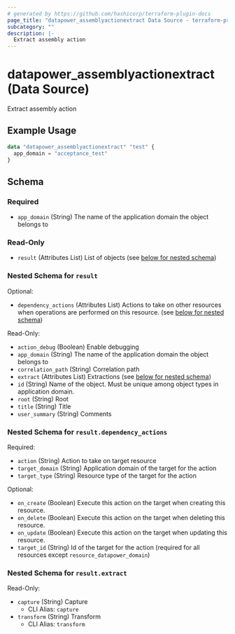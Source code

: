 ```yaml
---
# generated by https://github.com/hashicorp/terraform-plugin-docs
page_title: "datapower_assemblyactionextract Data Source - terraform-provider-datapower"
subcategory: ""
description: |-
  Extract assembly action
---
```


# datapower_assemblyactionextract (Data Source)

Extract assembly action

## Example Usage

```terraform
data "datapower_assemblyactionextract" "test" {
  app_domain = "acceptance_test"
}
```

<!-- schema generated by tfplugindocs -->
## Schema

### Required

- `app_domain` (String) The name of the application domain the object belongs to

### Read-Only

- `result` (Attributes List) List of objects (see [below for nested schema](#nestedatt--result))

<a id="nestedatt--result"></a>
### Nested Schema for `result`

Optional:

- `dependency_actions` (Attributes List) Actions to take on other resources when operations are performed on this resource. (see [below for nested schema](#nestedatt--result--dependency_actions))

Read-Only:

- `action_debug` (Boolean) Enable debugging
- `app_domain` (String) The name of the application domain the object belongs to
- `correlation_path` (String) Correlation path
- `extract` (Attributes List) Extractions (see [below for nested schema](#nestedatt--result--extract))
- `id` (String) Name of the object. Must be unique among object types in application domain.
- `root` (String) Root
- `title` (String) Title
- `user_summary` (String) Comments

<a id="nestedatt--result--dependency_actions"></a>
### Nested Schema for `result.dependency_actions`

Required:

- `action` (String) Action to take on target resource
- `target_domain` (String) Application domain of the target for the action
- `target_type` (String) Resource type of the target for the action

Optional:

- `on_create` (Boolean) Execute this action on the target when creating this resource.
- `on_delete` (Boolean) Execute this action on the target when deleting this resource.
- `on_update` (Boolean) Execute this action on the target when updating this resource.
- `target_id` (String) Id of the target for the action (required for all resources except `resource_datapower_domain`)


<a id="nestedatt--result--extract"></a>
### Nested Schema for `result.extract`

Read-Only:

- `capture` (String) Capture
  - CLI Alias: `capture`
- `transform` (String) Transform
  - CLI Alias: `transform`
